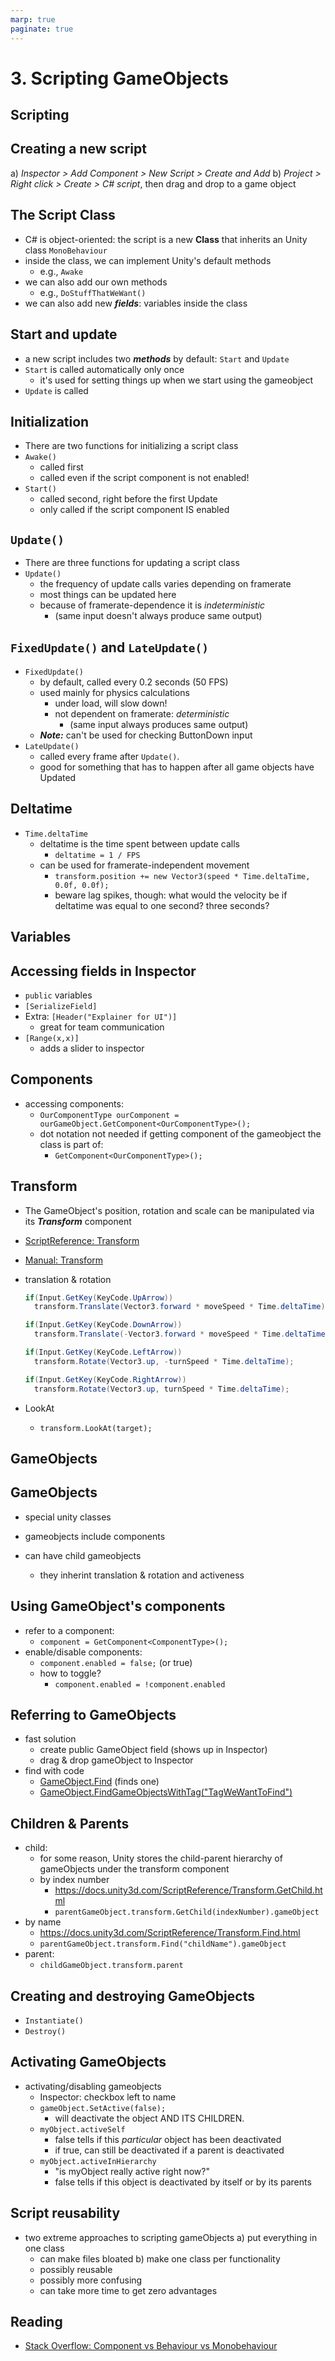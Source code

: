 ```yaml
---
marp: true
paginate: true
---
```

<!-- headingDivider: 3 -->
<!-- class: default -->
# 3. Scripting GameObjects
## Scripting
## Creating a new script

a) *Inspector > Add Component > New Script > Create and Add*
b) *Project > Right click > Create > C# script*, then drag and drop to a game object

## The Script Class

* C# is object-oriented: the script is a new **Class** that inherits an Unity class `MonoBehaviour`
* inside the class, we can implement Unity's default methods
  * e.g., `Awake`
* we can also add our own methods
  * e.g., `DoStuffThatWeWant()`
* we can also add new ***fields***: variables inside the class

<!-- _footer: "[More about classes later in Programming 3: Classes and Methods](../programming/3-classes-methods.md)"-->

## Start and update

* a new script includes two ***methods*** by default: `Start` and `Update`
* `Start` is called automatically only once
  * it's used for setting things up when we start using the gameobject
* `Update` is called 

## Initialization
  * There are two functions for initializing a script class
  * `Awake()`
    * called first
    * called even if the script component is not enabled!
  * `Start()`
    * called second, right before the first Update
    * only called if the script component IS enabled

## `Update()`
  * There are three functions for updating a script class
  * `Update()`
    * the frequency of update calls varies depending on framerate
    * most things can be updated here
    * because of framerate-dependence it is *indeterministic*
        * (same input doesn't always produce same output)
## `FixedUpdate()` and `LateUpdate()`
  * `FixedUpdate()`
    * by default, called every 0.2 seconds (50 FPS)
    * used mainly for physics calculations
      * under load, will slow down!
      * not dependent on framerate: *deterministic*
        * (same input always produces same output)
    * ***Note:*** can't be used for checking ButtonDown input
  * `LateUpdate()`
    * called every frame after `Update()`.
    * good for something that has to happen after all game objects have Updated
## Deltatime

  * `Time.deltaTime`
    * deltatime is the time spent between update calls
      * `deltatime = 1 / FPS`
    * can be used for framerate-independent movement
      * `transform.position += new Vector3(speed * Time.deltaTime, 0.0f, 0.0f);`
      * beware lag spikes, though: what would the velocity be if deltatime was equal to one second? three seconds?

## Variables


## Accessing fields in Inspector

* `public` variables
* `[SerializeField]`
* Extra: `[Header("Explainer for UI")]`
  * great for team communication
* `[Range(x,x)]`
  * adds a slider to inspector





## Components

* accessing components:
  * `OurComponentType ourComponent = ourGameObject.GetComponent<OurComponentType>();`
  * dot notation not needed if getting component of the gameobject the class is part of:
    * `GetComponent<OurComponentType>();`



## Transform

* The GameObject's position, rotation and scale can be manipulated via its ***Transform*** component
* [ScriptReference: Transform](https://docs.unity3d.com/ScriptReference/Transform.html)
* [Manual: Transform](https://docs.unity3d.com/Manual/class-Transform.html)

* translation & rotation
  ```c#
  if(Input.GetKey(KeyCode.UpArrow))
    transform.Translate(Vector3.forward * moveSpeed * Time.deltaTime);

  if(Input.GetKey(KeyCode.DownArrow))
    transform.Translate(-Vector3.forward * moveSpeed * Time.deltaTime);

  if(Input.GetKey(KeyCode.LeftArrow))
    transform.Rotate(Vector3.up, -turnSpeed * Time.deltaTime);

  if(Input.GetKey(KeyCode.RightArrow))
    transform.Rotate(Vector3.up, turnSpeed * Time.deltaTime);
  ```
* LookAt
  * `transform.LookAt(target);`


## GameObjects
## GameObjects
* special unity classes
* gameobjects include components

* can have child gameobjects
  * they inherint translation & rotation and activeness
## Using GameObject's components
  * refer to a component:
    * `component = GetComponent<ComponentType>();`
  * enable/disable components:
    * `component.enabled = false;` (or true)
    * how to toggle?
      * `component.enabled = !component.enabled`

## Referring to GameObjects
* fast solution
  * create public GameObject field (shows up in Inspector)
  * drag & drop gameObject to Inspector
* find with code
  * [GameObject.Find](https://docs.unity3d.com/ScriptReference/GameObject.Find.html) (finds one)
  * [GameObject.FindGameObjectsWithTag("TagWeWantToFind")](https://docs.unity3d.com/ScriptReference/GameObject.FindGameObjectsWithTag.html)
## Children & Parents

* child:
  * for some reason, Unity stores the child-parent hierarchy of gameObjects under the transform component
  * by index number
    * https://docs.unity3d.com/ScriptReference/Transform.GetChild.html
    * `parentGameObject.transform.GetChild(indexNumber).gameObject`
 *  by name
    * https://docs.unity3d.com/ScriptReference/Transform.Find.html
    * `parentGameObject.transform.Find("childName").gameObject`
* parent:
  * `childGameObject.transform.parent`


## Creating and destroying GameObjects

  * `Instantiate()`
  * `Destroy()`

## Activating GameObjects

* activating/disabling gameobjects
  * Inspector: checkbox left to name
  * `gameObject.SetActive(false);`
    * will deactivate the object AND ITS CHILDREN.
  * `myObject.activeSelf`
    * false tells if this _particular_ object has been deactivated
    * if true, can still be deactivated if a parent is deactivated
  * `myObject.activeInHierarchy`
    * "is myObject really active right now?"
    * false tells if this object is deactivated by itself or by its parents


## Script reusability

* two extreme approaches to scripting gameObjects
  a) put everything in one class
    * can make files bloated
  b) make one class per functionality
    * possibly reusable
    * possibly more confusing
    * can take more time to get zero advantages

## Reading

* [Stack Overflow: Component vs Behaviour vs Monobehaviour](https://stackoverflow.com/questions/44540747/what-is-the-difference-between-component-behaviour-and-monobehaviour-and-why-t)
